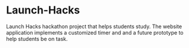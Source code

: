 # Launch-Hacks
Launch Hacks hackathon project that helps students study. The website application implements a customized timer and and a future 
prototype to help students be on task. 
